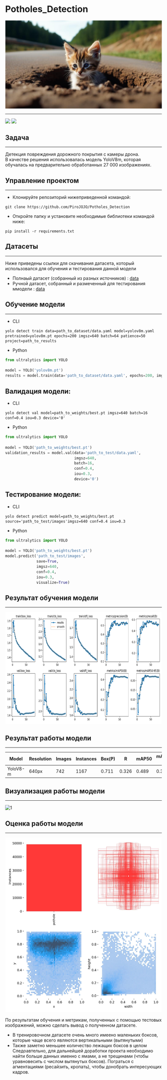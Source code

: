 # Potholes_Detection
![](https://github.com/PiroJOJO/Potholes_Detection/blob/main/images/cat.png)

---

<img src = "https://img.shields.io/badge/Python 3.9-006C6B?style=for-the-badge&color=FABB22&labelColor=%96CEB4&logo=python&logoColor=96CEB4">  <img src ='https://img.shields.io/github/repo-size/HerrPhoton/Water_drop_detection?style=for-the-badge&color=FABB22&labelColor=%96CEB4&logo=weightsandbiases&logoColor=96CEB4'>


## Задача

---

Детекция повреждения дорожного покрытия с камеры дрона.  
В качестве решения использовалась модель YoloV8m, которая обучалась на предварительно обработанных 27 000 изображениях.

## Управление проектом

---

+ Клонируйте репозиторий нижеприведенной командой:
```
git clone https://github.com/PiroJOJO/Potholes_Detection
```
+ Откройте папку и установите необходимые библиотеки командой ниже:
```
pip install -r requirements.txt
```

## Датасеты

---

Ниже приведены ссылки для скачивания датасета, который использовался для обучения и тестирования данной модели

+ Полнаый датасет (собранный из разных источников) : [data](https://drive.google.com/file/d/1l3PUKvHmJQxTsKZiMGdZcjbRBJ568W5J/view?usp=sharing)
+ Ручной датасет, собранный и размеченный для тестирования ммодели : [data](https://drive.google.com/file/d/1ScHGTILAy5qDzHz9A6-iQJxBpGHUTWRi/view?usp=sharing)

## Обучение модели 

---

 + CLI
```
yolo detect train data=path_to_dataset/data.yaml model=yolov8m.yaml pretrained=yolov8m.pt epochs=200 imgsz=640 batch=64 patience=50 project=path_to_results
```
+ Python
```Python
from ultralytics import YOLO

model = YOLO('yolov8m.pt') 
results = model.train(data='path_to_dataset/data.yaml', epochs=200, imgsz=640, batch=64, patience=50, project=path_to_results)
```

## Валидация модели:
+ CLI
```
yolo detect val model=path_to_weights/best.pt imgsz=640 batch=16 conf=0.4 iou=0.3 device='0'
```
+ Python
```Python
from ultralytics import YOLO

model = YOLO('path_to_weights/best.pt')
validation_results = model.val(data='path_to_test/data.yaml',
                               imgsz=640,
                               batch=16,
                               conf=0.4,
                               iou=0.3,
                               device='0')
```
## Тестирование модели:
+ CLI
```
yolo detect predict model=path_to_weights/best.pt source='path_to_test/images'imgsz=640 conf=0.4 iou=0.3
```
+ Python
```Python
from ultralytics import YOLO

model = YOLO('path_to_weights/best.pt')
model.predict('path_to_test/images', 
              save=True, 
              imgsz=640, 
              conf=0.4,
              iou=0.3,
              visualize=True)
```

## Результат обучения модели 

---

<img src="https://github.com/PiroJOJO/Potholes_Detection/blob/main/images/results.png"  alt="1" width = 700px height = 360px > 


## Результат работы модели

---

| Model        | Resolution | Images | Instances | Box(P) | R      | mAP50 | mAP50-95 |
|--------------|------------|--------|-----------|--------|--------|-------|----------|
| YoloV8-m     | 640px      | 742    | 1167      | 0.711  | 0.326  | 0.489 | 0.308    |


## Визуализация работы модели

---

<img src="https://github.com/PiroJOJO/Potholes_Detection/blob/main/images/car.gif"  alt="1" width = 700px height = 360px > 

## Оценка работы модели 

---

<img src="https://github.com/PiroJOJO/Potholes_Detection/blob/main/images/labels.jpg"  alt="1" width = 700px height = 560px > 

По результатам обучения и метрикам, полученных с помощью тестовых изображений, можно сделать вывод о полученном датасете.
+ В тренировочном датасете очень много имеено маленьких боксов, которые чаще всего являются вертикальными (вытянутыми)
+ Также заметно меньшее количество лежащих боксов в целом
Следоавтельно, для дальнейшей доработки проекта необходимо найти больше данных именно с ямами, а не трещинами (чтобы уравновесить с числом вытянутых боксов).
Пограться с агментациями (ресайзить, кропать), чтобы донобрать интересующих кадров.
